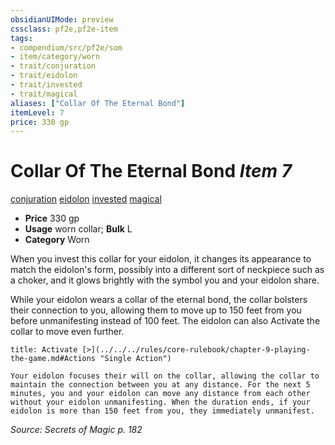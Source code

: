 ```yaml
---
obsidianUIMode: preview
cssclass: pf2e,pf2e-item
tags:
- compendium/src/pf2e/som
- item/category/worn
- trait/conjuration
- trait/eidolon
- trait/invested
- trait/magical
aliases: ["Collar Of The Eternal Bond"]
itemLevel: 7
price: 330 gp
---
```

# Collar Of The Eternal Bond *Item 7*  
[conjuration](../../../rules/traits/conjuration.md)  [eidolon](../../../rules/traits/eidolon-som.md)  [invested](../../../rules/traits/invested.md)  [magical](../../../rules/traits/magical.md)  

- **Price** 330 gp
- **Usage** worn collar; **Bulk** L
- **Category** Worn

When you invest this collar for your eidolon, it changes its appearance to match the eidolon's form, possibly into a different sort of neckpiece such as a choker, and it glows brightly with the symbol you and your eidolon share.

While your eidolon wears a collar of the eternal bond, the collar bolsters their connection to you, allowing them to move up to 150 feet from you before unmanifesting instead of 100 feet. The eidolon can also Activate the collar to move even further.

```ad-embed-ability
title: Activate [>](../../../rules/core-rulebook/chapter-9-playing-the-game.md#Actions "Single Action")

Your eidolon focuses their will on the collar, allowing the collar to maintain the connection between you at any distance. For the next 5 minutes, you and your eidolon can move any distance from each other without your eidolon unmanifesting. When the duration ends, if your eidolon is more than 150 feet from you, they immediately unmanifest.
```

*Source: Secrets of Magic p. 182*
